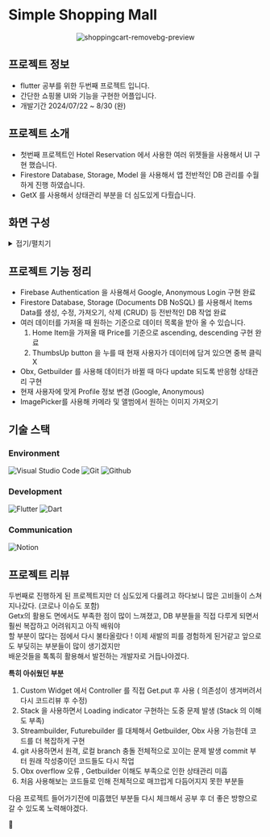 # Simple Shopping Mall
<div align=center>

![shoppingcart-removebg-preview](https://github.com/user-attachments/assets/9e57ba48-0877-4a7e-a66a-d4b827c25deb)


</div>


## 프로젝트 정보
 - flutter 공부를 위한 두번째 프로젝트 입니다.
 - 간단한 쇼핑몰 UI와 기능을 구현한 어플입니다.
 - 개발기간 2024/07/22 ~ 8/30 (완)

## 프로젝트 소개
 - 첫번째 프로젝트인 Hotel Reservation 에서 사용한 여러 위젯들을 사용해서 UI 구현 했습니다.
 - Firestore Database, Storage, Model 을 사용해서 앱 전반적인 DB 관리를 수월하게 진행 하였습니다.
 - GetX 를 사용해서 상태관리 부분을 더 심도있게 다뤘습니다.

## 화면 구성
<details>
 <summary>접기/펼치기</summary><br>

|Sign in|Home(noItems)|
|:--:|:--:|
![login-screen](https://github.com/user-attachments/assets/aae4b3fd-38c8-4df3-8461-0b225a2e3eb5)|![home(no-items)](https://github.com/user-attachments/assets/2c7cd9aa-6e1a-4a34-ae1d-ac84dbe86ff7)
|Home(asc)|Home(desc)|
![home(items)](https://github.com/user-attachments/assets/ff26483a-b7ab-43cc-8a8a-a49d7255fbec)|![home(items-desc)](https://github.com/user-attachments/assets/b922cd8a-a696-46cf-bf85-0ba287a28de1)
|Detail|Modified|
![home-detail](https://github.com/user-attachments/assets/563fd767-127d-4129-a131-981bf3df0353)|![home-detail-edit](https://github.com/user-attachments/assets/2922df39-57fb-47df-89f6-ca63a32d876c)
|ThumbsUp(ClickEvent 1)|ThumbsUp(ClickEvent 2)|
![home-detail(ThumbsUp)](https://github.com/user-attachments/assets/ce70cf5b-7c5e-45bf-b23c-3f6bd3c5803e)|![home-detail(ThumbsUp2)](https://github.com/user-attachments/assets/c0ddd953-c46d-4806-923b-eed1d0fda260)
|Profile(google)|Profile(Anonymous)|
![home-profile(google)](https://github.com/user-attachments/assets/70b7d7ee-bb65-4bb1-9d99-fba4a7e8921f)|![home-profile(anonymous)](https://github.com/user-attachments/assets/b1ae4c44-3b9c-4f34-9d01-15fde5f18006)

</details>

## 프로젝트 기능 정리
- Firebase Authentication 을 사용해서 Google, Anonymous Login 구현 완료
- Firestore Database, Storage (Documents DB NoSQL) 를 사용해서 Items Data를 생성, 수정, 가져오기, 삭제 (CRUD) 등 전반적인 DB 작업 완료
- 여러 데이터를 가져올 때 원하는 기준으로 데이터 목록을 받아 올 수 있습니다.
  1. Home Item을 가져올 때 Price를 기준으로 ascending, descending 구현 완료
  2. ThumbsUp button 을 누를 때 현재 사용자가 데이터에 담겨 있으면 중복 클릭 X
- Obx, Getbuilder 를 사용해 데이터가 바뀔 때 마다 update 되도록 반응형 상태관리 구현
- 현재 사용자에 맞게 Profile 정보 변경 (Google, Anonymous)
- ImagePicker를 사용해 카메라 및 앨범에서 원하는 이미지 가져오기

## 기술 스택
### Environment
![Visual Studio Code](https://img.shields.io/badge/Visual%20Studio%20Code-007ACC?style=for-the-badge&logo=Visual%20Studio%20Code&logoColor=white)
![Git](https://img.shields.io/badge/Git-F05032?style=for-the-badge&logo=Git&logoColor=white)
![Github](https://img.shields.io/badge/GitHub-181717?style=for-the-badge&logo=GitHub&logoColor=white)

### Development
![Flutter](https://img.shields.io/badge/flutter-02569B?style=for-the-badge&logo=flutter&logoColor=white)
![Dart](https://img.shields.io/badge/dart-0175C2?style=for-the-badge&logo=dart&logoColor=white)

### Communication
![Notion](https://img.shields.io/badge/Notion-000000?style=for-the-badge&logo=Notion&logoColor=white)

## 프로젝트 리뷰
두번째로 진행하게 된 프로젝트지만 더 심도있게 다룰려고 하다보니 많은 고비들이 스쳐 지나갔다. (코로나 이슈도 포함) <br>
Getx의 활용도 면에서도 부족한 점이 많이 느껴졌고, DB 부분들을 직접 다루게 되면서 훨씬 복잡하고 어려워지고 아직 배워야 <br>
할 부분이 많다는 점에서 다시 불타올랐다 ! 이제 새발의 피를 경험하게 된거같고 앞으로도 부딪히는 부분들이 많이 생기겠지만 <br>
배운것들을 톡톡히 활용해서 발전하는 개발자로 거듭나야겠다.

**특히 아쉬웠던 부분**
1. Custom Widget 에서 Controller 를 직접 Get.put 후 사용 ( 의존성이 생겨버려서 다시 코드리뷰 후 수정) 
2. Stack 을 사용하면서 Loading indicator 구현하는 도중 문제 발생 (Stack 의 이해도 부족)
3. Streambuilder, Futurebuilder 를 대체해서 Getbuilder, Obx 사용 가능한데 코드를 더 복잡하게 구현
4. git 사용하면서 원격, 로컬 branch 충돌 전체적으로 꼬이는 문제 발생 commit 부터 원래 작성중이던 코드들도 다시 작업
5. Obx overflow 오류 , Getbuilder 이해도 부족으로 인한 상태관리 미흡
6. 처음 사용해보는 코드들로 인해 전체적으로 매끄럽게 다듬어지지 못한 부분들

다음 프로젝트 들어가기전에 미흡했던 부분들 다시 체크해서 공부 후 더 좋은 방향으로 갈 수 있도록 노력해야겠다.

🦊
